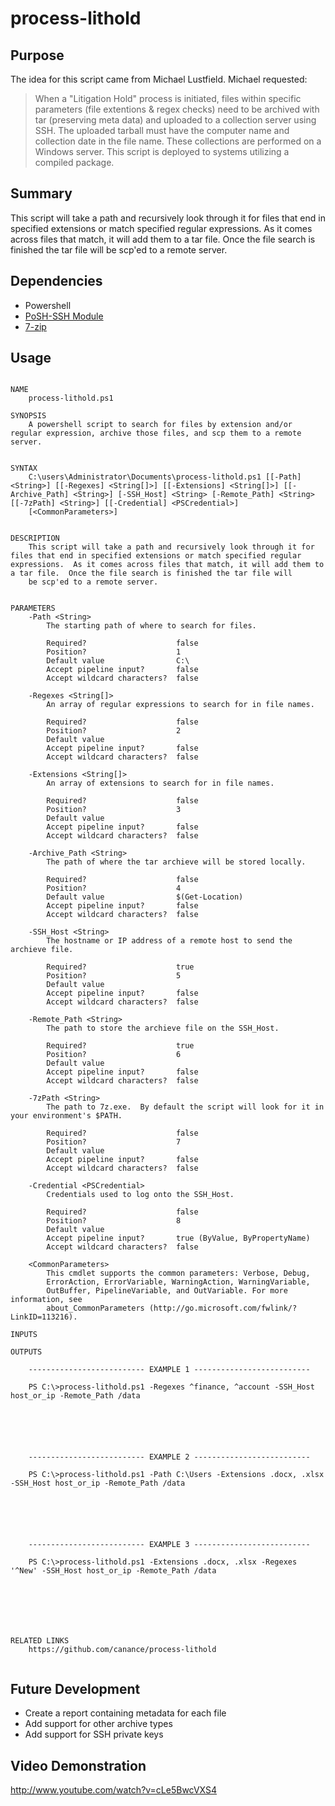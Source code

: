# process-lithold

## Purpose
The idea for this script came from Michael Lustfield.  Michael requested:
> When a "Litigation Hold" process is initiated, files within specific parameters (file extentions & regex checks) need to be archived with tar (preserving meta data) and uploaded to a collection server using SSH. The uploaded tarball must have the computer name and collection date in the file name. These collections are performed on a Windows server. This script is deployed to systems utilizing a compiled package.



## Summary 

This script will take a path and recursively look through it for files that end in specified extensions or match specified regular expressions.  As it comes across files that match, it will add them to a tar file.  Once the file search is finished the tar file will be scp'ed to a remote server.

## Dependencies
- Powershell
- [PoSH-SSH Module](https://www.powershellgallery.com/packages/Posh-SSH/1.7.6)
- [7-zip](http://www.7-zip.org/)

## Usage
```

NAME
    process-lithold.ps1

SYNOPSIS
    A powershell script to search for files by extension and/or regular expression, archive those files, and scp them to a remote server.


SYNTAX
    C:\users\Administrator\Documents\process-lithold.ps1 [[-Path] <String>] [[-Regexes] <String[]>] [[-Extensions] <String[]>] [[-Archive_Path] <String>] [-SSH_Host] <String> [-Remote_Path] <String> [[-7zPath] <String>] [[-Credential] <PSCredential>]
    [<CommonParameters>]


DESCRIPTION
    This script will take a path and recursively look through it for files that end in specified extensions or match specified regular expressions.  As it comes across files that match, it will add them to a tar file.  Once the file search is finished the tar file will
    be scp'ed to a remote server.


PARAMETERS
    -Path <String>
        The starting path of where to search for files.

        Required?                    false
        Position?                    1
        Default value                C:\
        Accept pipeline input?       false
        Accept wildcard characters?  false

    -Regexes <String[]>
        An array of regular expressions to search for in file names.

        Required?                    false
        Position?                    2
        Default value
        Accept pipeline input?       false
        Accept wildcard characters?  false

    -Extensions <String[]>
        An array of extensions to search for in file names.

        Required?                    false
        Position?                    3
        Default value
        Accept pipeline input?       false
        Accept wildcard characters?  false

    -Archive_Path <String>
        The path of where the tar archieve will be stored locally.

        Required?                    false
        Position?                    4
        Default value                $(Get-Location)
        Accept pipeline input?       false
        Accept wildcard characters?  false

    -SSH_Host <String>
        The hostname or IP address of a remote host to send the archieve file.

        Required?                    true
        Position?                    5
        Default value
        Accept pipeline input?       false
        Accept wildcard characters?  false

    -Remote_Path <String>
        The path to store the archieve file on the SSH_Host.

        Required?                    true
        Position?                    6
        Default value
        Accept pipeline input?       false
        Accept wildcard characters?  false

    -7zPath <String>
        The path to 7z.exe.  By default the script will look for it in your environment's $PATH.

        Required?                    false
        Position?                    7
        Default value
        Accept pipeline input?       false
        Accept wildcard characters?  false

    -Credential <PSCredential>
        Credentials used to log onto the SSH_Host.

        Required?                    false
        Position?                    8
        Default value
        Accept pipeline input?       true (ByValue, ByPropertyName)
        Accept wildcard characters?  false

    <CommonParameters>
        This cmdlet supports the common parameters: Verbose, Debug,
        ErrorAction, ErrorVariable, WarningAction, WarningVariable,
        OutBuffer, PipelineVariable, and OutVariable. For more information, see
        about_CommonParameters (http://go.microsoft.com/fwlink/?LinkID=113216).

INPUTS

OUTPUTS

    -------------------------- EXAMPLE 1 --------------------------

    PS C:\>process-lithold.ps1 -Regexes ^finance, ^account -SSH_Host host_or_ip -Remote_Path /data






    -------------------------- EXAMPLE 2 --------------------------

    PS C:\>process-lithold.ps1 -Path C:\Users -Extensions .docx, .xlsx  -SSH_Host host_or_ip -Remote_Path /data






    -------------------------- EXAMPLE 3 --------------------------

    PS C:\>process-lithold.ps1 -Extensions .docx, .xlsx -Regexes '^New' -SSH_Host host_or_ip -Remote_Path /data







RELATED LINKS
    https://github.com/canance/process-lithold


```


## Future Development
- Create a report containing metadata for each file
- Add support for other archive types
- Add support for SSH private keys

## Video Demonstration
http://www.youtube.com/watch?v=cLe5BwcVXS4



